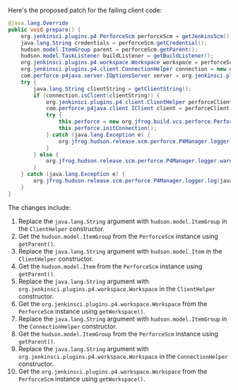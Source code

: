 Here's the proposed patch for the failing client code:
```java
@java.lang.Override
public void prepare() {
    org.jenkinsci.plugins.p4.PerforceScm perforceScm = getJenkinsScm();
    java.lang.String credentials = perforceScm.getCredential();
    hudson.model.ItemGroup parent = perforceScm.getParent();
    hudson.model.TaskListener buildListener = getBuildListener();
    org.jenkinsci.plugins.p4.workspace.Workspace workspace = perforceScm.getWorkspace();
    org.jenkinsci.plugins.p4.client.ConnectionHelper connection = new org.jenkinsci.plugins.p4.client.ConnectionHelper(parent, credentials, buildListener, workspace);
    com.perforce.p4java.server.IOptionsServer server = org.jenkinsci.plugins.p4.client.ConnectionFactory.getConnection();
    try {
        java.lang.String clientString = getClientString();
        if (connection.isClient(clientString)) {
            org.jenkinsci.plugins.p4.client.ClientHelper perforceClient = new org.jenkinsci.plugins.p4.client.ClientHelper(parent, credentials, buildListener, workspace);
            com.perforce.p4java.client.IClient client = perforceClient.getClient();
            try {
                this.perforce = new org.jfrog.build.vcs.perforce.PerforceClient(server, client);
                this.perforce.initConnection();
            } catch (java.lang.Exception e) {
                org.jfrog.hudson.release.scm.perforce.P4Manager.logger.warning("Could not instantiate connection with PerforceClient: " + e.getMessage());
            }
        } else {
            org.jfrog.hudson.release.scm.perforce.P4Manager.logger.warning(("Client " + clientString) + " is not a valid client.");
        }
    } catch (java.lang.Exception e) {
        org.jfrog.hudson.release.scm.perforce.P4Manager.logger.log(java.util.logging.Level.FINE, "Error occurred: ", e);
    }
}
```
The changes include:
1. Replace the `java.lang.String` argument with `hudson.model.ItemGroup` in the `ClientHelper` constructor.
2. Get the `hudson.model.ItemGroup` from the `PerforceScm` instance using `getParent()`.
3. Replace the `java.lang.String` argument with `hudson.model.Item` in the `ClientHelper` constructor.
4. Get the `hudson.model.Item` from the `PerforceScm` instance using `getParent()`.
5. Replace the `java.lang.String` argument with `org.jenkinsci.plugins.p4.workspace.Workspace` in the `ClientHelper` constructor.
6. Get the `org.jenkinsci.plugins.p4.workspace.Workspace` from the `PerforceScm` instance using `getWorkspace()`.
7. Replace the `java.lang.String` argument with `hudson.model.ItemGroup` in the `ConnectionHelper` constructor.
8. Get the `hudson.model.ItemGroup` from the `PerforceScm` instance using `getParent()`.
9. Replace the `java.lang.String` argument with `org.jenkinsci.plugins.p4.workspace.Workspace` in the `ConnectionHelper` constructor.
10. Get the `org.jenkinsci.plugins.p4.workspace.Workspace` from the `PerforceScm` instance using `getWorkspace()`.